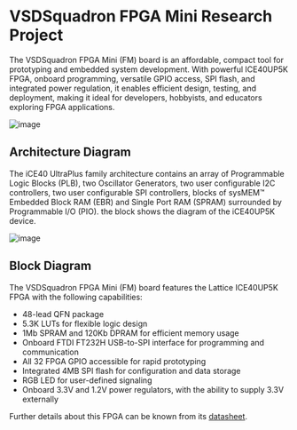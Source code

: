
# VSDSquadron FPGA Mini Research Project

The VSDSquadron FPGA Mini (FM) board is an affordable, compact tool for prototyping and embedded system development. With powerful ICE40UP5K FPGA, onboard programming, versatile GPIO access, SPI flash, and integrated power regulation, it enables efficient design, testing, and deployment, making it ideal for developers, hobbyists, and educators exploring FPGA applications.

![image](https://github.com/user-attachments/assets/140ba49a-fd99-4472-a3ea-70a47c3483b4)

## Architecture Diagram

The iCE40 UltraPlus family architecture contains an array of Programmable Logic Blocks (PLB), two Oscillator Generators, two user configurable I2C controllers, two user configurable SPI controllers, blocks of sysMEM™ Embedded Block RAM (EBR) and Single Port RAM (SPRAM) surrounded by Programmable I/O (PIO). the block shows the diagram of the iCE40UP5K device. 

![image](https://github.com/user-attachments/assets/934c230b-03ab-4b99-b03b-50eb66384c49)


## Block Diagram

The VSDSquadron FPGA Mini (FM) board features the Lattice ICE40UP5K FPGA with the following capabilities:

- 48-lead QFN package
- 5.3K LUTs for flexible logic design
- 1Mb SPRAM and 120Kb DPRAM for efficient memory usage
- Onboard FTDI FT232H USB-to-SPI interface for programming and communication
- All 32 FPGA GPIO accessible for rapid prototyping
- Integrated 4MB SPI flash for configuration and data storage
- RGB LED for user-defined signaling
- Onboard 3.3V and 1.2V power regulators, with the ability to supply 3.3V externally

Further details about this FPGA can be known from its [datasheet](https://github.com/sribalaji-16/VSDSquadron_FPGA_mini/blob/main/Task_1_Files/iCE40%20UltraPlus%20Family%20Data%20Sheet.pdf).

